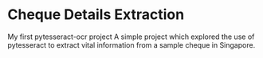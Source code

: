 # Cheque Details Extraction
My first pytesseract-ocr project
A simple project which explored the use of pytesseract to extract vital information from a sample cheque in Singapore.
